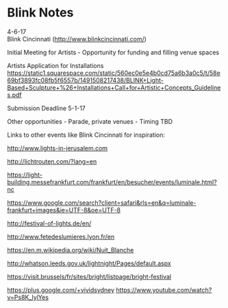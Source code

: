 # Blink Notes
4-6-17  
Blink Cincinnati
(http://www.blinkcincinnati.com/)
 
Initial Meeting for Artists - Opportunity for funding and filling venue spaces

Artists Application for Installations
https://static1.squarespace.com/static/560ec0e5e4b0cd75a6b3a0c5/t/58e69bf3893fc08fb5f6557b/1491508217438/BLINK+Light-Based+Sculpture+%26+Installations+Call+for+Artistic+Concepts_Guidelines.pdf

Submission Deadline 5-1-17

Other opportunities - Parade, private venues - Timing TBD

Links to other events like Blink Cincinnati for inspiration:

http://www.lights-in-jerusalem.com

http://lichtrouten.com/?lang=en


https://light-building.messefrankfurt.com/frankfurt/en/besucher/events/luminale.html?nc

https://www.google.com/search?client=safari&rls=en&q=luminale-frankfurt+images&ie=UTF-8&oe=UTF-8

http://festival-of-lights.de/en/

http://www.fetedeslumieres.lyon.fr/en

https://en.m.wikipedia.org/wiki/Nuit_Blanche

http://whatson.leeds.gov.uk/lightnight/Pages/default.aspx

https://visit.brussels/fr/sites/bright/listpage/bright-festival

https://plus.google.com/+vividsydney
https://www.youtube.com/watch?v=Ps8K_lylYes
